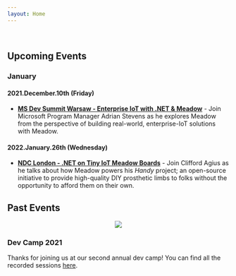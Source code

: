 ```yaml
---
layout: Home
---
```


<br/>

## Upcoming Events

### January

#### 2021.December.10th (Friday)

 * **[MS Dev Summit Warsaw - Enterprise IoT with .NET & Meadow](https://msdevsummit.com/)** - Join Microsoft Program Manager Adrian Stevens as he explores Meadow from the perspective of building real-world, enterprise-IoT solutions with Meadow.


#### 2022.January.26th (Wednesday) 

 * **[NDC London - .NET on Tiny IoT Meadow Boards](https://ndclondon.com/agenda/net-on-tiny-iot-meadow-boards-03vn/0by4vc453ac)** - Join Clifford Agius as he talks about how Meadow powers his _Handy_ project; an open-source initiative to provide high-quality DIY prosthetic limbs to folks without the opportunity to afford them on their own.
 

## Past Events

<div align="center">
<image src="/DevCamp2020/Support_Files/Wilderness_Labs_Dev_Camp.svg"/>
</div>

### Dev Camp 2021

Thanks for joining us at our second annual dev camp! You can find all the recorded sessions [here](/DevCamp2021).
